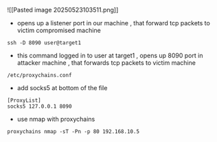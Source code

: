 

![[Pasted image 20250523103511.png]]


- opens up a listener port in our machine , that forward tcp packets to victim compromised machine

```
ssh -D 8090 user@target1
```

- this command logged in to user at target1 , opens up 8090 port in attacker machine , that forwards tcp packets to victim machine


```
/etc/proxychains.conf
```
- add socks5 at bottom of the file 
```
[ProxyList]
socks5 127.0.0.1 8090
```


- use nmap with proxychains

```
proxychains nmap -sT -Pn -p 80 192.168.10.5
```




